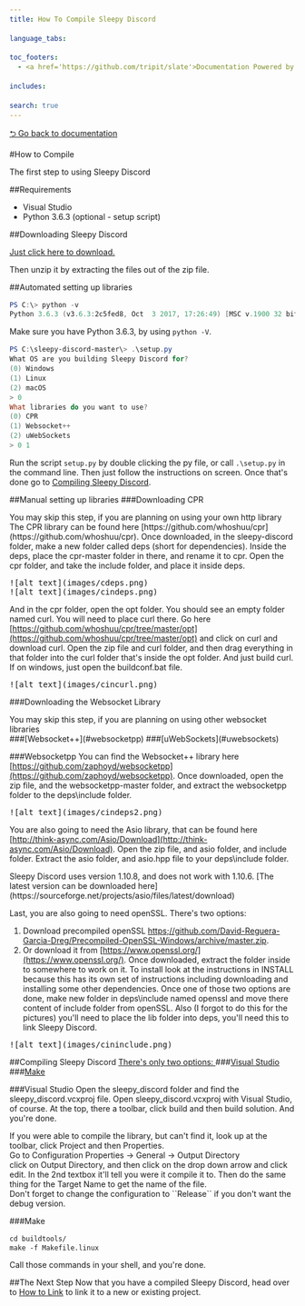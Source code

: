```yaml
---
title: How To Compile Sleepy Discord 

language_tabs:

toc_footers:
  - <a href='https://github.com/tripit/slate'>Documentation Powered by Slate</a>

includes:

search: true
---
```

[⮌ Go back to documentation](documentation.html)

#How to Compile
<aside class="notice">
The first step to using Sleepy Discord
</aside>

##Requirements

- Visual Studio
- Python 3.6.3 (optional - setup script)

##Downloading Sleepy Discord

[Just click here to download.](https://github.com/NoNamer64/sleepy-discord/zipball/master)

Then unzip it by extracting the files out of the zip file.

##Automated setting up libraries
```powershell
PS C:\> python -v
Python 3.6.3 (v3.6.3:2c5fed8, Oct  3 2017, 17:26:49) [MSC v.1900 32 bit (Intel)] on win32
```
Make sure you have Python 3.6.3, by using ``python -V``.

```powershell
PS C:\sleepy-discord-master\> .\setup.py
What OS are you building Sleepy Discord for?
(0) Windows
(1) Linux
(2) macOS
> 0
What libraries do you want to use?
(0) CPR
(1) Websocket++
(2) uWebSockets
> 0 1
```
Run the script ``setup.py`` by double clicking the py file, or call ``.\setup.py`` in the command line. Then just follow the instructions on screen. Once that's done go to [Compiling Sleepy Discord](##compiling-sleepy-discord).

##Manual setting up libraries
###Downloading CPR
<aside class="notice">
You may skip this step, if you are planning on using your own http library
</aside>
The CPR library can be found here [https://github.com/whoshuu/cpr](https://github.com/whoshuu/cpr). Once downloaded, in the sleepy-discord folder, make a new folder called deps (short for dependencies). Inside the deps, place the cpr-master folder in there, and rename it to cpr. Open the cpr folder, and take the include folder, and place it inside deps.
<pre>
![alt text](images/cdeps.png)
![alt text](images/cindeps.png)
</pre>

And in the cpr folder, open the opt folder. You should see an empty folder named curl. You will need to place curl there. Go here [https://github.com/whoshuu/cpr/tree/master/opt](https://github.com/whoshuu/cpr/tree/master/opt) and click on curl and download curl. Open the zip file and curl folder, and then drag everything in that folder into the curl folder that's inside the opt folder. And just build curl. If on windows, just open the buildconf.bat file.
<pre>
![alt text](images/cincurl.png)
</pre>

###Downloading the Websocket Library
<aside class="notice">
You may skip this step, if you are planning on using other websocket libraries
</aside>
###[Websocket++](#websocketpp)
###[uWebSockets](#uwebsockets)

###Websocketpp
You can find the Websocket++ library here [https://github.com/zaphoyd/websocketpp](https://github.com/zaphoyd/websocketpp). Once downloaded, open the zip file, and the websocketpp-master folder, and extract the websocketpp folder to the deps\include folder.
<pre>
![alt text](images/cindeps2.png)
</pre>

You are also going to need the Asio library, that can be found here [http://think-async.com/Asio/Download](http://think-async.com/Asio/Download). Open the zip file, and asio folder, and include folder. Extract the asio folder, and asio.hpp file to your deps\include folder.
<aside class="notice">
Sleepy Discord uses version 1.10.8, and does not work with 1.10.6. [The latest version can be downloaded here](https://sourceforge.net/projects/asio/files/latest/download)
</aside>

Last, you are also going to need openSSL. There's two options:
1. Download precompiled openSSL [https;//github.com/David-Reguera-Garcia-Dreg/Precompiled-OpenSSL-Windows/archive/master.zip](https;//github.com/David-Reguera-Garcia-Dreg/Precompiled-OpenSSL-Windows/archive/master.zip).
2. Or download it from [https://www.openssl.org/](https://www.openssl.org/). Once downloaded, extract the folder inside to somewhere to work on it. To install look at the instructions in INSTALL because this has its own set of instructions including downloading and installing some other dependencies. 
Once one of those two options are done, make new folder in deps\include named openssl and move there content of include folder from openSSL. Also (I forgot to do this for the pictures) you'll need to place the lib folder into deps, you'll need this to link Sleepy Discord. 
<pre>
![alt text](images/cininclude.png)
</pre>

##Compiling Sleepy Discord
<u>
There's only two options:
</u><!--Attributes changes how links under works. Without them links send to themselves, with them send to proper place. So HAVE TO find other solution or just leave it how is it.-->
###[Visual Studio](#visual-studio)
###[Make](#make)

###Visual Studio
Open the sleepy_discord folder and find the sleepy_discord.vcxproj file. Open sleepy_discord.vcxproj with Visual Studio, of course. At the top, there a toolbar, click build and then build solution. And you're done.

<aside class="success">
If you were able to compile the library, but can't find it, look up at the toolbar, click Project and then Properties.<br>
Go to Configuration Properties -> General -> Output Directory<br>
click on Output Directory, and then click on the drop down arrow and click edit. In the 2nd textbox it'll tell you were it compile it to.
Then do the same thing for the Target Name to get the name of the file.
</aside>
<aside class="success">
Don't forget to change the configuration to ``Release`` if you don't want the debug version.
</aside>

###Make
```shell
cd buildtools/
make -f Makefile.linux
```
Call those commands in your shell, and you're done.

##The Next Step
Now that you have a compiled Sleepy Discord, head over to [How to Link](link.html) to link it to a new or existing project.
